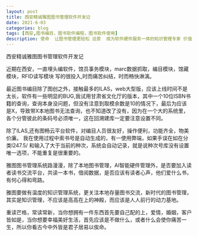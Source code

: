 ```yaml
---
layout: post
title: 西安精诚雅图图书管理软件开发记
date: 2021-6-03
categories: blog
tags: [西安,图书编目，图书软件编程，图书软件使用]
description: 使命  让图书管理更轻松 远景  成为软件硬件服务一体的知识管理专家 价值观 诚信 勤奋 开放 共赢
---
```



西安精诚雅图图书管理软件开发记

近期在西安，一直埋头编软件，馆员事务模块，marc数据抓取，编目模块，馆藏模块，RFID读写模块
写的很投入,时而痛苦纠结，时而畅快淋漓。
    
最近图书编目除了图创之外，接触最多的ILAS，web大型版，应该上线时间不是太长，软件有一些明显的BUG,我试用甘肃省文化厅的版本，其中一个10位ISBN书籍的查询，查询本身没问题，但没有注意到取模余数是10的情况下，最后为应该是X，导致带X本地图书无法查询，也不知道改了没有，因为在一个大的系统里，各个分管彼此的条码号必须唯一，这在回溯建库一定要注意设置不同。

除了ILAS,还有图畅云平台软件，对编目人员很友好，操作便利，功能齐全，物美价廉。
我在使用过程中索书号是自动生成的，有一使用弊端，如果手误在如在分类I247.5/ 和输入了大于当前的种次，系统会自动记录，就是说种次号库没有设置唯一选项，不能重复是很重要的。

雅图图书管理系统路漫漫，除了本地图书管理，AI智能硬件管理外，是否要加入读者读书交流平台，共读一本书，借阅数据，是否应该有读者心声，他们爱什么书，有何心得和弯路。

雅图要做有温度的知识管理系统，更关注本地存量图书交流，新时代的图书管理，其实是知识管理，不应该是高高在上的神殿，而应该是人人前行的动力基地。

重读芒格，常读常新，当你想拥有一件东西首先要自己配的上，爱情，婚姻，客户皆如是，当你想要幸福美好生活，首先应该是不做什么，或者什么会使你痛苦一生，所以你看古今中外皆是君子居易以俟命。

